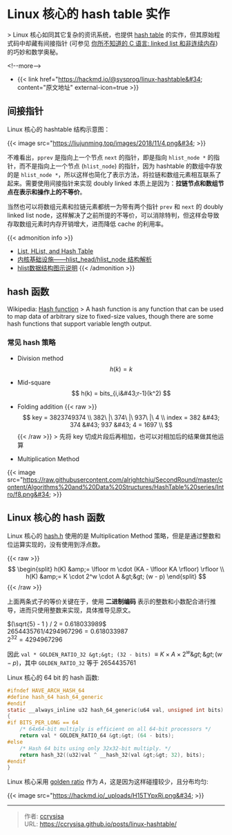 # Linux 核心的 hash table 实作


&gt; Linux 核心如同其它复杂的资讯系统，也提供 [hash table](https://en.wikipedia.org/wiki/Hash_table) 的实作，但其原始程式码中却藏有间接指针 (可参见 [你所不知道的 C 语言: linked list 和非连续内存](https://hackmd.io/@sysprog/c-linked-list)) 的巧妙和数学奥秘。

&lt;!--more--&gt;

- {{&lt; link href=&#34;https://hackmd.io/@sysprog/linux-hashtable&#34; content=&#34;原文地址&#34; external-icon=true &gt;}}

## 间接指针

Linux 核心的 hashtable 结构示意图：

{{&lt; image  src=&#34;https://liujunming.top/images/2018/11/4.png&#34; &gt;}}

不难看出，`pprev` 是指向上一个节点 `next` 的指针，即是指向 `hlist_node *` 的指针，而不是指向上一个节点 (`hlist_node`) 的指针，因为 hashtable 的数组中存放的是 `hlist_node *`，所以这样也简化了表示方法，将拉链和数组元素相互联系了起来。需要使用间接指针来实现 doubly linked 本质上是因为：**拉链节点和数组节点在表示和操作上的不等价**。

当然也可以将数组元素和拉链元素都统一为带有两个指针 `prev` 和 `next` 的 doubly linked list node，这样解决了之前所提的不等价，可以消除特判，但这样会导致存取数组元素时内存开销增大，进而降低 cache 的利用率。

{{&lt; admonition info &gt;}}
- [List, HList, and Hash Table](https://danielmaker.github.io/blog/linux/list_hlist_hashtable.html)
- [内核基础设施——hlist_head/hlist_node 结构解析](https://linux.laoqinren.net/kernel/hlist/)
- [hlist数据结构图示说明](https://zhuanlan.zhihu.com/p/82375193)
{{&lt; /admonition &gt;}}

## hash 函数

Wikipedia: [Hash function](https://en.wikipedia.org/wiki/Hash_function)
&gt; A hash function is any function that can be used to map data of arbitrary size to fixed-size values, though there are some hash functions that support variable length output.

### 常见 hash 策略

- Division method
$$
h(k) = k % N
$$

- Mid-square
$$
h(k) = bits_{i,i&#43;r-1}(k^2)
$$

- Folding addition
{{&lt; raw &gt;}}
$$
key = 3823749374 \\
382\ |\ 374\ |\ 937\ |\ 4 \\
index = 382 &#43; 374 &#43; 937 &#43; 4 = 1697 \\
$$
{{&lt; /raw &gt;}}
&gt; 先将 key 切成片段后再相加，也可以对相加后的结果做其他运算

- Multiplication Method

{{&lt; image src=&#34;https://raw.githubusercontent.com/alrightchiu/SecondRound/master/content/Algorithms%20and%20Data%20Structures/HashTable%20series/Intro/f8.png&#34; &gt;}}

## Linux 核心的 hash 函数

Linux 核心的 [hash.h](https://github.com/torvalds/linux/blob/master/tools/include/linux/hash.h) 使用的是 Multiplication Method 策略，但是是通过整数和位运算实现的，没有使用到浮点数。

{{&lt; raw &gt;}}
$$
\begin{split}
  h(K) &amp;= \lfloor m \cdot (KA - \lfloor KA \rfloor) \rfloor \\
  h(K) &amp;= K \cdot 2^w \cdot A &gt;&gt; (w - p)
\end{split}
$$
{{&lt; /raw &gt;}}

上面两条式子的等价关键在于，使用 **二进制编码** 表示的整数和小数配合进行推导，进而只使用整数来实现，具体推导见原文。

$(\sqrt{5} - 1 ) / 2 = 0.618033989$   
$2654435761 / 4294967296 = 0.618033987$   
$2^{32} = 4294967296$

因此 `val * GOLDEN_RATIO_32 &gt;&gt; (32 - bits)` $\equiv K \times A \times 2^w \&gt;\&gt; (w - p)$，其中 `GOLDEN_RATIO_32` 等于 $2654435761$

Linux 核心的 64 bit 的 hash 函数:

```c
#ifndef HAVE_ARCH_HASH_64
#define hash_64 hash_64_generic
#endif
static __always_inline u32 hash_64_generic(u64 val, unsigned int bits)
{
#if BITS_PER_LONG == 64
	/* 64x64-bit multiply is efficient on all 64-bit processors */
	return val * GOLDEN_RATIO_64 &gt;&gt; (64 - bits);
#else
	/* Hash 64 bits using only 32x32-bit multiply. */
	return hash_32((u32)val ^ __hash_32(val &gt;&gt; 32), bits);
#endif
}
```

Linux 核心采用 [golden ratio](https://en.wikipedia.org/wiki/Golden_ratio) 作为 $A$，这是因为这样碰撞较少，且分布均匀:

{{&lt; image src=&#34;https://hackmd.io/_uploads/H15TYpxRi.png&#34; &gt;}}


---

> 作者: [ccrysisa](https://github.com/ccrysisa)  
> URL: https://ccrysisa.github.io/posts/linux-hashtable/  

